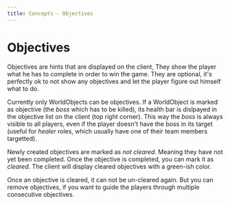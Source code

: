 ```yaml
---
title: Concepts - Objectives
---
```


# Objectives

Objectives are hints that are displayed on the client, They show the player
what he has to complete in order to win the game. They are optional, it's
perfectly ok to not show any objectives and let the player figure out himself
what to do.

Currently only WorldObjects can be objectives. If a WorldObject is marked as
objective (the _boss_ which has to be killed), its health bar is dislpayed in
the objective list on the client (top right corner). This way the _boss_ is
always visible to all players, even if the player doesn't have the boss in its
target (useful for _healer_ roles, which usually have one of their team
members targetted).

Newly created objectives are marked as _not cleared_. Meaning they have not
yet been completed. Once the objective is completed, you can mark it as
_cleared_. The client will display cleared objectives with a green-ish color.

Once an objective is cleared, it can not be un-cleared again. But you can
remove objectives, if you want to guide the players through multiple
consecutive objectives.
